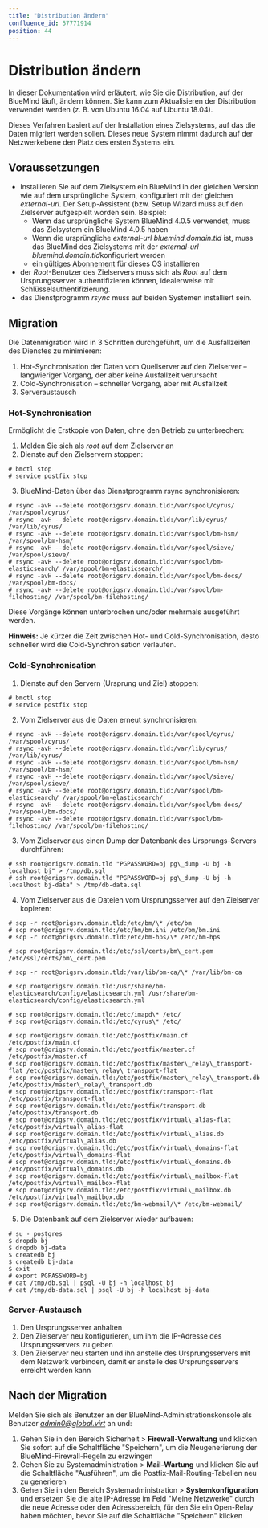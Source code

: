 ```yaml
---
title: "Distribution ändern"
confluence_id: 57771914
position: 44
---
```

# Distribution ändern


In dieser Dokumentation wird erläutert, wie Sie die Distribution, auf der BlueMind läuft, ändern können. Sie kann zum Aktualisieren der Distribution verwendet werden (z. B. von Ubuntu 16.04 auf Ubuntu 18.04).

Dieses Verfahren basiert auf der Installation eines Zielsystems, auf das die Daten migriert werden sollen. Dieses neue System nimmt dadurch auf der Netzwerkebene den Platz des ersten Systems ein.

## Voraussetzungen

- Installieren Sie auf dem Zielsystem ein BlueMind in der gleichen Version wie auf dem ursprüngliche System, konfiguriert mit der gleichen *external-url*. Der Setup-Assistent (bzw. Setup Wizard muss auf den Zielserver aufgespielt worden sein. Beispiel:
    - Wenn das ursprüngliche System BlueMind 4.0.5 verwendet, muss das Zielsystem ein BlueMind 4.0.5 haben
    - Wenn die ursprüngliche *external-url* *bluemind.domain.tld* ist, muss das BlueMind des Zielsystems mit der *external-url* *bluemind.domain.tld*konfiguriert werden
    - ein [gültiges Abonnement](/Guide_d_installation/Mise_en_œuvre_de_la_souscription/) für dieses OS installieren
- der *Root*-Benutzer des Zielservers muss sich als *Root* auf dem Ursprungsserver authentifizieren können, idealerweise mit Schlüsselauthentifizierung.
- das Dienstprogramm *rsync* muss auf beiden Systemen installiert sein.


## Migration

Die Datenmigration wird in 3 Schritten durchgeführt, um die Ausfallzeiten des Dienstes zu minimieren:

1. Hot-Synchronisation der Daten vom Quellserver auf den Zielserver – langwieriger Vorgang, der aber keine Ausfallzeit verursacht
2. Cold-Synchronisation – schneller Vorgang, aber mit Ausfallzeit
3. Serveraustausch


### Hot-Synchronisation

Ermöglicht die Erstkopie von Daten, ohne den Betrieb zu unterbrechen:

1. Melden Sie sich als *root* auf dem Zielserver an
2. Dienste auf den Zielservern stoppen:


```
# bmctl stop
# service postfix stop
```


3. BlueMind-Daten über das Dienstprogramm rsync synchronisieren:


```
# rsync -avH --delete root@origsrv.domain.tld:/var/spool/cyrus/ /var/spool/cyrus/
# rsync -avH --delete root@origsrv.domain.tld:/var/lib/cyrus/ /var/lib/cyrus/
# rsync -avH --delete root@origsrv.domain.tld:/var/spool/bm-hsm/ /var/spool/bm-hsm/
# rsync -avH --delete root@origsrv.domain.tld:/var/spool/sieve/ /var/spool/sieve/
# rsync -avH --delete root@origsrv.domain.tld:/var/spool/bm-elasticsearch/ /var/spool/bm-elasticsearch/
# rsync -avH --delete root@origsrv.domain.tld:/var/spool/bm-docs/ /var/spool/bm-docs/
# rsync -avH --delete root@origsrv.domain.tld:/var/spool/bm-filehosting/ /var/spool/bm-filehosting/
```


Diese Vorgänge können unterbrochen und/oder mehrmals ausgeführt werden.

****Hinweis:**** Je kürzer die Zeit zwischen Hot- und Cold-Synchronisation, desto schneller wird die Cold-Synchronisation verlaufen.

### Cold-Synchronisation

1. Dienste auf den Servern (Ursprung und Ziel) stoppen:


```
# bmctl stop
# service postfix stop
```


2. Vom Zielserver aus die Daten erneut synchronisieren:


```
# rsync -avH --delete root@origsrv.domain.tld:/var/spool/cyrus/ /var/spool/cyrus/
# rsync -avH --delete root@origsrv.domain.tld:/var/lib/cyrus/ /var/lib/cyrus/
# rsync -avH --delete root@origsrv.domain.tld:/var/spool/bm-hsm/ /var/spool/bm-hsm/
# rsync -avH --delete root@origsrv.domain.tld:/var/spool/sieve/ /var/spool/sieve/
# rsync -avH --delete root@origsrv.domain.tld:/var/spool/bm-elasticsearch/ /var/spool/bm-elasticsearch/
# rsync -avH --delete root@origsrv.domain.tld:/var/spool/bm-docs/ /var/spool/bm-docs/
# rsync -avH --delete root@origsrv.domain.tld:/var/spool/bm-filehosting/ /var/spool/bm-filehosting/
```


3. Vom Zielserver aus einen Dump der Datenbank des Ursprungs-Servers durchführen:


```
# ssh root@origsrv.domain.tld "PGPASSWORD=bj pg\_dump -U bj -h localhost bj" > /tmp/db.sql
# ssh root@origsrv.domain.tld "PGPASSWORD=bj pg\_dump -U bj -h localhost bj-data" > /tmp/db-data.sql
```


4. Vom Zielserver aus die Dateien vom Ursprungsserver auf den Zielserver kopieren:


```
# scp -r root@origsrv.domain.tld:/etc/bm/\* /etc/bm
# scp root@origsrv.domain.tld:/etc/bm/bm.ini /etc/bm/bm.ini
# scp -r root@origsrv.domain.tld:/etc/bm-hps/\* /etc/bm-hps

# scp root@origsrv.domain.tld:/etc/ssl/certs/bm\_cert.pem /etc/ssl/certs/bm\_cert.pem

# scp -r root@origsrv.domain.tld:/var/lib/bm-ca/\* /var/lib/bm-ca

# scp root@origsrv.domain.tld:/usr/share/bm-elasticsearch/config/elasticsearch.yml /usr/share/bm-elasticsearch/config/elasticsearch.yml

# scp root@origsrv.domain.tld:/etc/imapd\* /etc/
# scp root@origsrv.domain.tld:/etc/cyrus\* /etc/

# scp root@origsrv.domain.tld:/etc/postfix/main.cf /etc/postfix/main.cf
# scp root@origsrv.domain.tld:/etc/postfix/master.cf /etc/postfix/master.cf
# scp root@origsrv.domain.tld:/etc/postfix/master\_relay\_transport-flat /etc/postfix/master\_relay\_transport-flat
# scp root@origsrv.domain.tld:/etc/postfix/master\_relay\_transport.db /etc/postfix/master\_relay\_transport.db
# scp root@origsrv.domain.tld:/etc/postfix/transport-flat /etc/postfix/transport-flat
# scp root@origsrv.domain.tld:/etc/postfix/transport.db /etc/postfix/transport.db
# scp root@origsrv.domain.tld:/etc/postfix/virtual\_alias-flat /etc/postfix/virtual\_alias-flat
# scp root@origsrv.domain.tld:/etc/postfix/virtual\_alias.db /etc/postfix/virtual\_alias.db
# scp root@origsrv.domain.tld:/etc/postfix/virtual\_domains-flat /etc/postfix/virtual\_domains-flat
# scp root@origsrv.domain.tld:/etc/postfix/virtual\_domains.db /etc/postfix/virtual\_domains.db
# scp root@origsrv.domain.tld:/etc/postfix/virtual\_mailbox-flat /etc/postfix/virtual\_mailbox-flat
# scp root@origsrv.domain.tld:/etc/postfix/virtual\_mailbox.db /etc/postfix/virtual\_mailbox.db
# scp root@origsrv.domain.tld:/etc/bm-webmail/\* /etc/bm-webmail/
```


5. Die Datenbank auf dem Zielserver wieder aufbauen:


```
# su - postgres
$ dropdb bj
$ dropdb bj-data
$ createdb bj
$ createdb bj-data
$ exit
# export PGPASSWORD=bj
# cat /tmp/db.sql | psql -U bj -h localhost bj
# cat /tmp/db-data.sql | psql -U bj -h localhost bj-data
```


### Server-Austausch

1. Den Ursprungsserver anhalten
2. Den Zielserver neu konfigurieren, um ihm die IP-Adresse des Ursprungsservers zu geben
3. Den Zielserver neu starten und ihn anstelle des Ursprungsservers mit dem Netzwerk verbinden, damit er anstelle des Ursprungsservers erreicht werden kann


## Nach der Migration

Melden Sie sich als Benutzer an der BlueMind-Administrationskonsole als Benutzer *[admin0@global.virt](mailto:admin0@global.virt)* an und:

1. Gehen Sie in den Bereich Sicherheit > **Firewall-Verwaltung** und klicken Sie sofort auf die Schaltfläche "Speichern", um die Neugenerierung der BlueMind-Firewall-Regeln zu erzwingen
2. Gehen Sie zu Systemadministration  > **Mail-Wartung** und klicken Sie auf die Schaltfläche "Ausführen", um die Postfix-Mail-Routing-Tabellen neu zu generieren
3. Gehen Sie in den Bereich Systemadministration > **Systemkonfiguration** und ersetzen Sie die alte IP-Adresse im Feld "Meine Netzwerke" durch die neue Adresse oder den Adressbereich, für den Sie ein Open-Relay haben möchten, bevor Sie auf die Schaltfläche "Speichern" klicken


